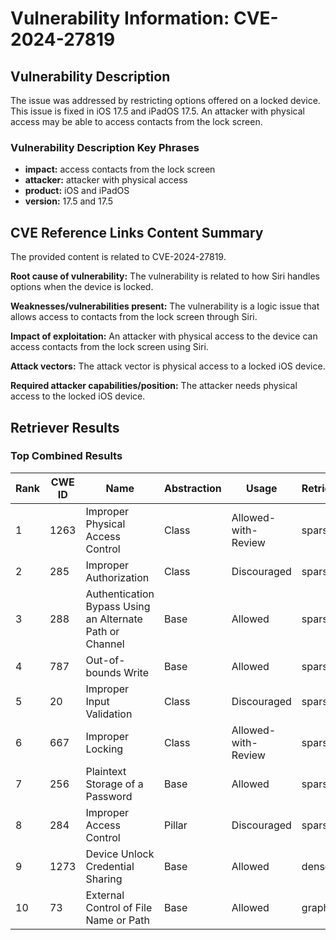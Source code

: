 # Vulnerability Information: CVE-2024-27819

## Vulnerability Description
The issue was addressed by restricting options offered on a locked device. This issue is fixed in iOS 17.5 and iPadOS 17.5. An attacker with physical access may be able to access contacts from the lock screen.

### Vulnerability Description Key Phrases
- **impact:** access contacts from the lock screen
- **attacker:** attacker with physical access
- **product:** iOS and iPadOS
- **version:** 17.5 and 17.5

## CVE Reference Links Content Summary
The provided content is related to CVE-2024-27819.

**Root cause of vulnerability:**
The vulnerability is related to how Siri handles options when the device is locked.

**Weaknesses/vulnerabilities present:**
The vulnerability is a logic issue that allows access to contacts from the lock screen through Siri.

**Impact of exploitation:**
An attacker with physical access to the device can access contacts from the lock screen using Siri.

**Attack vectors:**
The attack vector is physical access to a locked iOS device.

**Required attacker capabilities/position:**
The attacker needs physical access to the locked iOS device.

## Retriever Results

### Top Combined Results

| Rank | CWE ID | Name | Abstraction | Usage  | Retrievers | Individual Scores |
|------|--------|------|-------------|-------|------------|-------------------|
| 1 | 1263 | Improper Physical Access Control | Class | Allowed-with-Review | sparse | 0.086 |
| 2 | 285 | Improper Authorization | Class | Discouraged | sparse | 0.083 |
| 3 | 288 | Authentication Bypass Using an Alternate Path or Channel | Base | Allowed | sparse | 0.081 |
| 4 | 787 | Out-of-bounds Write | Base | Allowed | sparse | 0.081 |
| 5 | 20 | Improper Input Validation | Class | Discouraged | sparse | 0.081 |
| 6 | 667 | Improper Locking | Class | Allowed-with-Review | sparse | 0.080 |
| 7 | 256 | Plaintext Storage of a Password | Base | Allowed | sparse | 0.080 |
| 8 | 284 | Improper Access Control | Pillar | Discouraged | sparse | 0.079 |
| 9 | 1273 | Device Unlock Credential Sharing | Base | Allowed | dense | 0.417 |
| 10 | 73 | External Control of File Name or Path | Base | Allowed | graph | 0.002 |

